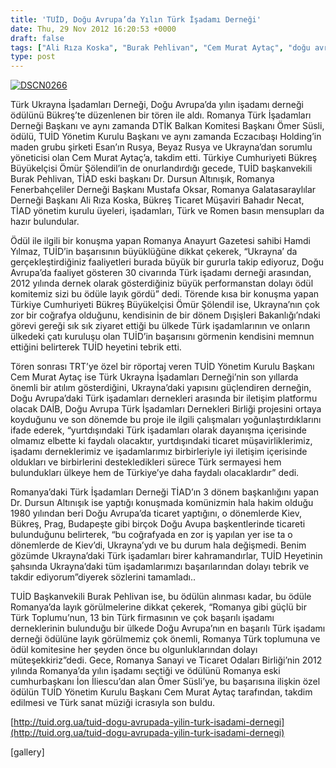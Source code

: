 ```yaml
---
title: 'TUİD, Doğu Avrupa’da Yılın Türk İşadamı Derneği'
date: Thu, 29 Nov 2012 16:20:53 +0000
draft: false
tags: ["Ali Rıza Koska", "Burak Pehlivan", "Cem Murat Aytaç", "doğu avrupa işadaları", "Dursun Altınışık", "Mustafa Oksar", "Ömer Süslü", "Ömür Şölendil", "Romanya", "TİAD", "TUİD", "TUİD (Türk Ukrayna İşadamları Derneği)", "yılın işadamı derneği ödülü"]
type: post
---
```


[![](http://burakpehlivan.org/wp-content/uploads/2012/11/DSCN0266.jpg "DSCN0266")](http://burakpehlivan.org/wp-content/uploads/2012/11/DSCN0266.jpg)

Türk Ukrayna İşadamları Derneği, Doğu Avrupa’da yılın işadamı derneği ödülünü Bükreş’te düzenlenen bir tören ile aldı. Romanya Türk İşadamları Derneği Başkanı ve aynı zamanda DTİK Balkan Komitesi Başkanı Ömer Süsli, ödülü, TUİD Yönetim Kurulu Başkanı ve aynı zamanda Eczacıbaşı Holding’in maden grubu şirketi Esan’ın Rusya, Beyaz Rusya ve Ukrayna’dan sorumlu yöneticisi olan Cem Murat Aytaç’a, takdim etti. Türkiye Cumhuriyeti Bükreş Büyükelçisi Ömür Şölendil’in de onurlandırdığı gecede, TUİD başkanvekili Burak Pehlivan, TİAD eski başkanı Dr. Dursun Altınışık, Romanya Fenerbahçeliler Derneği Başkanı Mustafa Oksar, Romanya Galatasaraylılar Derneği Başkanı Ali Rıza Koska, Bükreş Ticaret Müşaviri Bahadır Necat, TİAD yönetim kurulu üyeleri, işadamları, Türk ve Romen basın mensupları da hazır bulundular.

Ödül ile ilgili bir konuşma yapan Romanya Anayurt Gazetesi sahibi Hamdi Yılmaz, TUİD’in başarısının büyüklüğüne dikkat çekerek, “Ukrayna’ da gerçekleştirdiğiniz faaliyetleri burada büyük bir gururla takip ediyoruz, Doğu Avrupa’da faaliyet gösteren 30 civarında Türk işadamı derneği arasından, 2012 yılında dernek olarak gösterdiğiniz büyük performanstan dolayı ödül komitemiz sizi bu ödüle layık gördü” dedi. Törende kısa bir konuşma yapan Türkiye Cumhuriyeti Bükreş Büyükelçisi Ömür Şölendil ise, Ukrayna’nın çok zor bir coğrafya olduğunu, kendisinin de bir dönem Dışişleri Bakanlığı’ndaki görevi gereği sık sık ziyaret ettiği bu ülkede Türk işadamlarının ve onların ülkedeki çatı kuruluşu olan TUİD’in başarısını görmenin kendisini memnun ettiğini belirterek TUİD heyetini tebrik etti.

Tören sonrası TRT’ye özel bir röportaj veren TUİD Yönetim Kurulu Başkanı Cem Murat Aytaç ise Türk Ukrayna İşadamları Derneği’nin son yıllarda önemli bir atılım gösterdiğini, Ukrayna’daki yapısını güçlendiren derneğin, Doğu Avrupa’daki Türk işadamları dernekleri arasında bir iletişim platformu olacak DAİB, Doğu Avrupa Türk İşadamları Dernekleri Birliği projesini ortaya koyduğunu ve son dönemde bu proje ile ilgili çalışmaları yoğunlaştırdıklarını ifade ederek, “yurtdışındaki Türk işadamları olarak dayanışma içerisinde olmamız elbette ki faydalı olacaktır, yurtdışındaki ticaret müşavirliklerimiz, işadamı derneklerimiz ve işadamlarımız birbirleriyle iyi iletişim içerisinde oldukları ve birbirlerini destekledikleri sürece Türk sermayesi hem bulundukları ülkeye hem de Türkiye’ye daha faydalı olacaklardır” dedi.

Romanya’daki Türk İşadamları Derneği TİAD’ın 3 dönem başkanlığını yapan Dr. Dursun Altınışık ise yaptığı konuşmada komünizmin hala hakim olduğu 1980 yılından beri Doğu Avrupa’da ticaret yaptığını, o dönemlerde Kiev, Bükreş, Prag, Budapeşte gibi birçok Doğu Avupa başkentlerinde ticareti bulunduğunu belirterek, “bu coğrafyada en zor iş yapılan yer ise ta o dönemlerde de Kiev’di, Ukrayna’ydı ve bu durum hala değişmedi. Benim gözümde Ukrayna’daki Türk işadamları birer kahramandırlar, TUİD Heyetinin şahsında Ukrayna’daki tüm işadamlarımızı başarılarından dolayı tebrik ve takdir ediyorum”diyerek sözlerini tamamladı..

TUİD Başkanvekili Burak Pehlivan ise, bu ödülün alınması kadar, bu ödüle Romanya’da layık görülmelerine dikkat çekerek, “Romanya gibi güçlü bir Türk Toplumu’nun, 13 bin Türk firmasının ve çok başarılı işadamı derneklerinin bulunduğu bir ülkede Doğu Avrupa’nın en başarılı Türk işadamı derneği ödülüne layık görülmemiz çok önemli, Romanya Türk toplumuna ve ödül komitesine her şeyden önce bu olgunluklarından dolayı müteşekkiriz”dedi.
Gece, Romanya Sanayi ve Ticaret Odaları Birliği’nin 2012 yılında Romanya’da yılın işadamı seçtiği ve ödülünü Romanya eski cumhurbaşkanı İon İliescu’dan alan Ömer Süsli’ye, bu başarısına ilişkin özel ödülün TUİD Yönetim Kurulu Başkanı Cem Murat Aytaç tarafından, takdim edilmesi ve Türk sanat müziği icrasıyla son buldu.

[http://tuid.org.ua/tuid-dogu-avrupada-yilin-turk-isadami-dernegi](http://tuid.org.ua/tuid-dogu-avrupada-yilin-turk-isadami-dernegi)

\[gallery\]